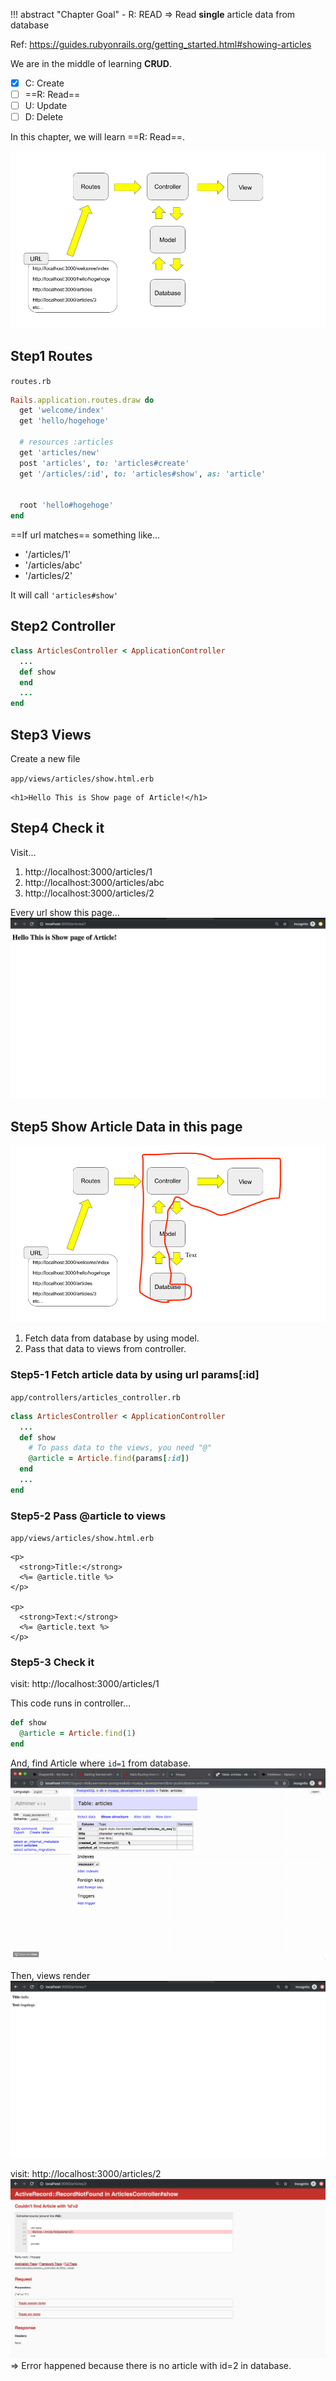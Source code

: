 !!! abstract "Chapter Goal"
    - R: READ => Read **single** article data from database

Ref: https://guides.rubyonrails.org/getting_started.html#showing-articles

We are in the middle of learning **CRUD**.

* [x] C: Create
* [ ] ==R: Read==
* [ ] U: Update
* [ ] D: Delete

In this chapter, we will learn ==R: Read==.

![rails-flow-diagram.png](../img/rails-guide-basics/rails-flow-diagram.png)


## Step1 Routes
`routes.rb`
```Ruby hl_lines="8"
Rails.application.routes.draw do
  get 'welcome/index'
  get 'hello/hogehoge'
  
  # resources :articles
  get 'articles/new'
  post 'articles', to: 'articles#create'
  get '/articles/:id', to: 'articles#show', as: 'article'


  root 'hello#hogehoge'
end
```

==If url matches== something like...

- '/articles/1'
- '/articles/abc'
- '/articles/2'


It will call `'articles#show'`

## Step2 Controller
```ruby
class ArticlesController < ApplicationController
  ...
  def show
  end
  ...
end
```

## Step3 Views
Create a new file 

`app/views/articles/show.html.erb`
```erb
<h1>Hello This is Show page of Article!</h1>
```


## Step4 Check it
Visit...

1. http://localhost:3000/articles/1
2. http://localhost:3000/articles/abc
3. http://localhost:3000/articles/2

Every url show this page...
![check-rails-show-page.png](../img/rails-guide-basics/check-rails-show-page.png)

## Step5 Show Article Data in this page
![rails-flow-diagram-read.png](../img/rails-guide-basics/rails-flow-diagram-read.png)

1. Fetch data from database by using model.
2. Pass that data to views from controller.

### Step5-1 Fetch article data by using url params[:id]
`app/controllers/articles_controller.rb`
```ruby
class ArticlesController < ApplicationController
  ...
  def show
    # To pass data to the views, you need "@"
    @article = Article.find(params[:id])
  end
  ...
end
```

### Step5-2 Pass @article to views
`app/views/articles/show.html.erb`
```erb
<p>
  <strong>Title:</strong>
  <%= @article.title %>
</p>
 
<p>
  <strong>Text:</strong>
  <%= @article.text %>
</p>
```

### Step5-3 Check it
visit: http://localhost:3000/articles/1

This code runs in controller...
```ruby
def show
  @article = Article.find(1)
end
```
And, find Article where `id=1` from database.
![article-find.gif](../img/rails-guide-basics/article-find.gif)

Then, views render
![rails-show-find.png](../img/rails-guide-basics/rails-show-find.png)


visit: http://localhost:3000/articles/2
![show-article-2.png](../img/rails-guide-basics/show-article-2.png)
=> Error happened because there is no article with id=2 in database.